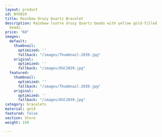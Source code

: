 ```yaml
---
layout: product
id: BYG024
title: Rainbow Druzy Quartz Bracelet
description: Rainbow lustre druzy Quartz beads with yellow gold-filled curved tube
  beads.
price: "68"
images:
  default:
    thumbnail:
      optimized: ''
      fallback: "/images/Thumbnail-2039.jpg"
    original:
      optimized: ''
      fallback: "/images/DSC2039.jpg"
  featured:
    thumbnail:
      optimized: ''
      fallback: "/images/Thumbnail-2039.jpg"
    original:
      optimized: ''
      fallback: "/images/DSC2039.jpg"
category: bracelets
material: gold
featured: false
section: Store
weight: 150

---
```

